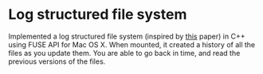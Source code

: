 # Log structured file system
Implemented a log structured file system (inspired by [this](https://people.eecs.berkeley.edu/~brewer/cs262/LFS.pdf) paper) in C++ using FUSE API for Mac OS X. When mounted, it created a history of all the files as you update them. You are able to go back in time, and read the previous versions of the files.